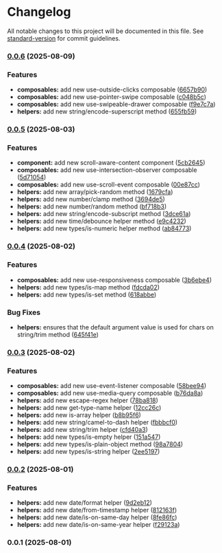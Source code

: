 # Changelog

All notable changes to this project will be documented in this file. See [standard-version](https://github.com/conventional-changelog/standard-version) for commit guidelines.

### [0.0.6](https://github.com/ismailceylan/mark-3/compare/v0.0.5...v0.0.6) (2025-08-09)


### Features

* **composables:** add new use-outside-clicks composable ([6657b90](https://github.com/ismailceylan/mark-3/commit/6657b90c8330888d7f5d23b20cd85519bd44530b))
* **composables:** add new use-pointer-swipe composable ([c048b5c](https://github.com/ismailceylan/mark-3/commit/c048b5ce2aafe1f8d8a79aa7b1b37398a8e195e2))
* **composables:** add new use-swipeable-drawer composable ([f9e7c7a](https://github.com/ismailceylan/mark-3/commit/f9e7c7a0f757b04d63fef2ce078ed89d5e044dd8))
* **helpers:** add new string/encode-superscript method ([655fb59](https://github.com/ismailceylan/mark-3/commit/655fb59692486202e04da2f742c5ce0d432e3b71))

### [0.0.5](https://github.com/ismailceylan/mark-3/compare/v0.0.4...v0.0.5) (2025-08-03)


### Features

* **component:** add new scroll-aware-content component ([5cb2645](https://github.com/ismailceylan/mark-3/commit/5cb2645a7f2ed778adc5f30a6e684b89b4ac360a))
* **composables:** add new use-intersection-observer composable ([5d71054](https://github.com/ismailceylan/mark-3/commit/5d710544a3067f29c8b5c4ce1db66c1ab3549a06))
* **composables:** add new use-scroll-event composable ([00e87cc](https://github.com/ismailceylan/mark-3/commit/00e87cc5bab981f53c4c61a7f3858ad4d0c45a9c))
* **helpers:** add new array/pick-random method ([1679cfa](https://github.com/ismailceylan/mark-3/commit/1679cfa821219fe85aef19afc17ed1b831d08ffd))
* **helpers:** add new number/clamp method ([3694de5](https://github.com/ismailceylan/mark-3/commit/3694de551c05ad8cab78e139f35225f92d7e50b1))
* **helpers:** add new number/random method ([bf718b3](https://github.com/ismailceylan/mark-3/commit/bf718b3ffca5147fb7985bde8d5c22e2763b3bfc))
* **helpers:** add new string/encode-subscript method ([3dce61a](https://github.com/ismailceylan/mark-3/commit/3dce61a8c9d927126ddb94118a33d0663bba5269))
* **helpers:** add new time/debounce helper method ([e9c4232](https://github.com/ismailceylan/mark-3/commit/e9c423233f7b946715f8624432af40f96aba9e90))
* **helpers:** add new types/is-numeric helper method ([ab84773](https://github.com/ismailceylan/mark-3/commit/ab847736ae695fce62e42155c3653a216f6e321b))

### [0.0.4](https://github.com/ismailceylan/mark-3/compare/v0.0.3...v0.0.4) (2025-08-02)


### Features

* **composables:** add new use-responsiveness composable ([3b6ebe4](https://github.com/ismailceylan/mark-3/commit/3b6ebe4f0c50668453071cf4146b3dc459a25f24))
* **helpers:** add new types/is-map method ([fdcda02](https://github.com/ismailceylan/mark-3/commit/fdcda0239aab54951df1c708dee7e74989801c79))
* **helpers:** add new types/is-set method ([618abbe](https://github.com/ismailceylan/mark-3/commit/618abbeb6f068774dfa4c6158302fd7ac5f7fccc))


### Bug Fixes

* **helpers:** ensures that the default argument value is used for chars on string/trim method ([645f41e](https://github.com/ismailceylan/mark-3/commit/645f41e883b8777a16e4773ed520411e9953a45b))

### [0.0.3](https://github.com/ismailceylan/mark-3/compare/v0.0.2...v0.0.3) (2025-08-02)


### Features

* **composables:** add new use-event-listener composable ([58bee94](https://github.com/ismailceylan/mark-3/commit/58bee94286d6736fee813f2286a3bd33031d58b2))
* **composables:** add new use-media-query composable ([b76da8a](https://github.com/ismailceylan/mark-3/commit/b76da8a083e13e60c967c90f8116aaa3c735c74f))
* **helpers:** add new escape-regex helper ([78ba818](https://github.com/ismailceylan/mark-3/commit/78ba818542c8325809d72ec7920f2aa14cd053d0))
* **helpers:** add new get-type-name helper ([12cc26c](https://github.com/ismailceylan/mark-3/commit/12cc26c83335f96af408d90b5accab3aaa5f6d32))
* **helpers:** add new is-array helper ([b8b95f6](https://github.com/ismailceylan/mark-3/commit/b8b95f652677f6dc6079b34cd97bcb64671db75c))
* **helpers:** add new string/camel-to-dash helper ([fbbbcf0](https://github.com/ismailceylan/mark-3/commit/fbbbcf0570b38ccabbd44044ca9054d3dccdaafd))
* **helpers:** add new string/trim helper ([cfd40a3](https://github.com/ismailceylan/mark-3/commit/cfd40a3a4741bb0ffe8bcc184f623cb6c6f39c6c))
* **helpers:** add new types/is-empty helper ([151a547](https://github.com/ismailceylan/mark-3/commit/151a547d2ab89e47b5d9f85bad080af82d4e02a4))
* **helpers:** add new types/is-plain-object method ([98a7804](https://github.com/ismailceylan/mark-3/commit/98a780415f4d1b086075be042b8467509fb2815d))
* **helpers:** add new types/is-string helper ([2ee5197](https://github.com/ismailceylan/mark-3/commit/2ee51979235a674d63a3d8c9381f37ccc84ecfd7))

### [0.0.2](https://github.com/ismailceylan/mark-3/compare/v0.0.1...v0.0.2) (2025-08-01)


### Features

* **helpers:** add new date/format helper ([9d2eb12](https://github.com/ismailceylan/mark-3/commit/9d2eb12c8595785d0b40ec740612ecdc407e4fe2))
* **helpers:** add new date/from-timestamp helper ([812163f](https://github.com/ismailceylan/mark-3/commit/812163f84a11e53f77b7f291ccad8f1b3bd88631))
* **helpers:** add new date/is-on-same-day helper ([8fe86fc](https://github.com/ismailceylan/mark-3/commit/8fe86fcff57d51803307f12f7e78310999f0acb2))
* **helpers:** add new date/is-on-same-year helper ([f29123a](https://github.com/ismailceylan/mark-3/commit/f29123a2997e294c2672bb450124e0b571b6d730))

### 0.0.1 (2025-08-01)

